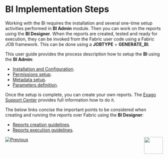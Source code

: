 # BI Implementation Steps 

Working with the BI requires the installation and several one-time setup activities performed in **BI Admin** module. Then you can work on the reports using the **BI Designer**. When the reports are created, tested and ready for execution, they can be invoked from the Fabric user code using a Fabric JOB framework. This can be done using a **JOBTYPE** = **GENERATE_BI**.

This user guide provides the process description how to setup the **BI** using the **BI Admin**:

* [Installation and Configuration](01_Installation.md).
* [Permissions setup](02_Permissions_Setup.md).
* [Metadata setup](03_Metadata_Setup).
* [Parameters definition](04_parameters.md).

Once the setup is complete, you can create your own reports. The [Exago Support Center](https://support.exagoinc.com/hc/en-us) provides full information how to do it.

The below links concise the important points to be considered when creating and running the reports over Fabric using the **BI Designer**:

* [Reports creation guidelines](05_report_creation_guidelines.md).
* [Reports execution guidelines](06_report_execution_guidelines.md).



[![Previous](/articles/images/Previous.png)](00_BI_integration.md)[<img align="right" width="60" height="54" src="/articles/images/Next.png">](01_Installation.md) 
